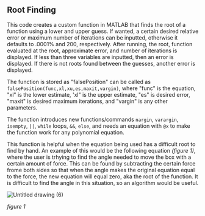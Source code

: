 ## Root Finding 

This code creates a custom function in MATLAB that finds the root of a function using a lower and upper guess. If wanted, a certain desired relative error or maximum number of iterations can be inputted, otherwise it defaults to .0001% and 200, respectively. After running, the root, function evaluated at the root, approximate error, and number of iterations is displayed. If less than three variables are inputted, then an error is displayed. If there is not roots found between the guesses, another error is displayed.

The function is stored as "falsePosition" can be called as `falsePosition(func,xl,xu,es,maxit,vargin)`, where "func" is the equation, "xl" is the lower estimate, 'xl" is the upper estimate, "es" is desired error, "maxit" is desired maximum iterations, and "vargin" is any other parameters.

The function introduces new functions/commands `nargin`, `varargin`, `isempty`, `||`, `while` loops, `&&`, `else`, and needs an equation with `@x` to make the function work for any polynomial equation.

This function is helpful when the equation being used has a difficult root to find by hand. An example of this would be the following equation *(figure 1)*, where the user is trhying to find the angle needed to move the box with a certain amount of force. This can be found by subtracting the certain force frome both sides so that when the angle makes the original equation equal to the force, the new equation will equal zero, aka the root of the function. It is difficult to find the angle in this situation, so an algorithm would be useful.

![Untitled drawing (6)](https://user-images.githubusercontent.com/95257867/144670016-8ec99dad-0b32-492e-8c38-f14e03d5319f.jpg)

*figure 1*

